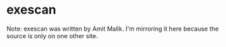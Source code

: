 # exescan
Note: exescan was written by Amit Malik. I'm mirroring it here because the source is only on one other site.
